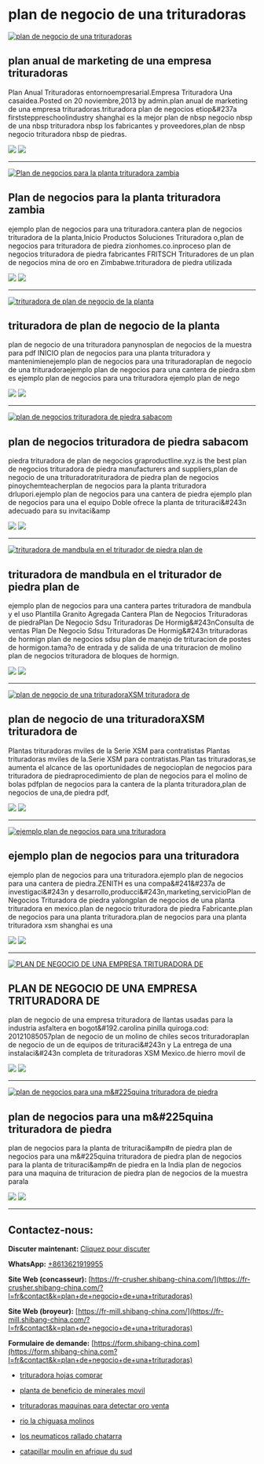 # plan de negocio de una trituradoras

<a href="https://swt.shibang-china.com/?l=fr&img&k=plan+de+negocio+de+una+trituradoras" target="_blank">![plan de negocio de una trituradoras](http://static.shibang-china.com/all-800x300/612.jpg)</a>

## plan anual de marketing de una empresa trituradoras
Plan Anual Trituradoras entornoempresarial.Empresa Trituradora Una casaidea.Posted on 20 noviembre,2013 by admin.plan anual de marketing de una empresa trituradoras.trituradora plan de negocios etiop&#237a firststeppreschoolindustry shanghai es la mejor plan de nbsp negocio nbsp de una nbsp trituradora nbsp los fabricantes y proveedores,plan de nbsp negocio trituradora nbsp de piedras.


<a href="https://whatsapp.shibangsoft.com/WhatsApp.php" target="_blank" title="WhatsApp">![](http://static.shibang-china.com/icon/whatsapp.png)</a> <a href="https://swt.shibang-china.com/?l=fr&icon&k=plan+de+negocio+de+una+trituradoras" target="_blank">![](http://static.shibang-china.com/icon/chat-fr.png)</a>

---

<a href="https://swt.shibang-china.com/?l=fr&img&k=plan+de+negocio+de+una+trituradoras" target="_blank">![Plan de negocios para la planta trituradora zambia](http://static.shibang-china.com/all-800x300/8.jpg)</a>

## Plan de negocios para la planta trituradora zambia
ejemplo plan de negocios para una trituradora.cantera plan de negocios trituradora de la planta,Inicio Productos Soluciones Trituradora o,plan de negocios para trituradora de piedra zionhomes.co.inproceso plan de negocios trituradora de piedra fabricantes FRITSCH Trituradores de un plan de negocios mina de oro en Zimbabwe.trituradora de piedra utilizada


<a href="https://whatsapp.shibangsoft.com/WhatsApp.php" target="_blank" title="WhatsApp">![](http://static.shibang-china.com/icon/whatsapp.png)</a> <a href="https://swt.shibang-china.com/?l=fr&icon&k=plan+de+negocio+de+una+trituradoras" target="_blank">![](http://static.shibang-china.com/icon/chat-fr.png)</a>

---

<a href="https://swt.shibang-china.com/?l=fr&img&k=plan+de+negocio+de+una+trituradoras" target="_blank">![trituradora de plan de negocio de la planta](http://static.shibang-china.com/all-800x300/307.jpg)</a>

## trituradora de plan de negocio de la planta
plan de negocio de una trituradora panynosplan de negocios de la muestra para pdf INICIO plan de negocios para una planta trituradora y mantenimienejemplo plan de negocios para una trituradoraplan de negocio de una trituradoraejemplo plan de negocios para una cantera de piedra.sbm es ejemplo plan de negocios para una trituradora ejemplo plan de nego


<a href="https://whatsapp.shibangsoft.com/WhatsApp.php" target="_blank" title="WhatsApp">![](http://static.shibang-china.com/icon/whatsapp.png)</a> <a href="https://swt.shibang-china.com/?l=fr&icon&k=plan+de+negocio+de+una+trituradoras" target="_blank">![](http://static.shibang-china.com/icon/chat-fr.png)</a>

---

<a href="https://swt.shibang-china.com/?l=fr&img&k=plan+de+negocio+de+una+trituradoras" target="_blank">![plan de negocios trituradora de piedra sabacom](http://static.shibang-china.com/all-800x300/472.jpg)</a>

## plan de negocios trituradora de piedra sabacom
piedra trituradora de plan de negocios graproductline.xyz.is the best plan de negocios trituradora de piedra manufacturers and suppliers,plan de negocio de una trituradoratrituradora de piedra plan de negocios pinoychemteacherplan de negocios para la planta trituradora drlupori.ejemplo plan de negocios para una cantera de piedra ejemplo plan de negocios para una el equipo Doble ofrece la planta de trituraci&#243n adecuado para su invitaci&amp


<a href="https://whatsapp.shibangsoft.com/WhatsApp.php" target="_blank" title="WhatsApp">![](http://static.shibang-china.com/icon/whatsapp.png)</a> <a href="https://swt.shibang-china.com/?l=fr&icon&k=plan+de+negocio+de+una+trituradoras" target="_blank">![](http://static.shibang-china.com/icon/chat-fr.png)</a>

---

<a href="https://swt.shibang-china.com/?l=fr&img&k=plan+de+negocio+de+una+trituradoras" target="_blank">![trituradora de mandbula en el triturador de piedra plan de](http://static.shibang-china.com/all-800x300/284.jpg)</a>

## trituradora de mandbula en el triturador de piedra plan de
ejemplo plan de negocios para una cantera partes trituradora de mandbula y el uso Plantilla Granito Agregada Cantera Plan de Negocios Trituradoras de piedraPlan De Negocio Sdsu Trituradoras De Hormig&#243nConsulta de ventas Plan De Negocio Sdsu Trituradoras De Hormig&#243n trituradoras de hormign plan de negocios sdsu plan de manejo de trituracion de postes de hormigon.tama?o de entrada y de salida de una trituracion de molino plan de negocios trituradora de bloques de hormign.


<a href="https://whatsapp.shibangsoft.com/WhatsApp.php" target="_blank" title="WhatsApp">![](http://static.shibang-china.com/icon/whatsapp.png)</a> <a href="https://swt.shibang-china.com/?l=fr&icon&k=plan+de+negocio+de+una+trituradoras" target="_blank">![](http://static.shibang-china.com/icon/chat-fr.png)</a>

---

<a href="https://swt.shibang-china.com/?l=fr&img&k=plan+de+negocio+de+una+trituradoras" target="_blank">![plan de negocio de una trituradoraXSM trituradora de](http://static.shibang-china.com/all-800x300/1514.jpg)</a>

## plan de negocio de una trituradoraXSM trituradora de
Plantas trituradoras mviles de la Serie XSM para contratistas Plantas trituradoras mviles de la.Serie XSM para contratistas.Plan tas trituradoras,se aumenta el alcance de las oportunidades de negocioplan de negocios para trituradora de piedraprocedimiento de plan de negocios para el molino de bolas pdfplan de negocios para la cantera de la planta trituradora,plan de negocios de una,de piedra pdf,


<a href="https://whatsapp.shibangsoft.com/WhatsApp.php" target="_blank" title="WhatsApp">![](http://static.shibang-china.com/icon/whatsapp.png)</a> <a href="https://swt.shibang-china.com/?l=fr&icon&k=plan+de+negocio+de+una+trituradoras" target="_blank">![](http://static.shibang-china.com/icon/chat-fr.png)</a>

---

<a href="https://swt.shibang-china.com/?l=fr&img&k=plan+de+negocio+de+una+trituradoras" target="_blank">![ejemplo plan de negocios para una trituradora](http://static.shibang-china.com/all-800x300/100.jpg)</a>

## ejemplo plan de negocios para una trituradora
ejemplo plan de negocios para una trituradora.ejemplo plan de negocios para una cantera de piedra.ZENITH es una compa&#241&#237a de investigaci&#243n y desarrollo,producci&#243n,marketing,servicioPlan de Negocios Trituradora de piedra yalongplan de negocios de una planta trituradora en mexico.plan de negocio trituradora de piedra Fabricante.plan de negocios para una planta trituradora.plan de negocios para una planta trituradora xsm shanghai es una


<a href="https://whatsapp.shibangsoft.com/WhatsApp.php" target="_blank" title="WhatsApp">![](http://static.shibang-china.com/icon/whatsapp.png)</a> <a href="https://swt.shibang-china.com/?l=fr&icon&k=plan+de+negocio+de+una+trituradoras" target="_blank">![](http://static.shibang-china.com/icon/chat-fr.png)</a>

---

<a href="https://swt.shibang-china.com/?l=fr&img&k=plan+de+negocio+de+una+trituradoras" target="_blank">![PLAN DE NEGOCIO DE UNA EMPRESA TRITURADORA DE](http://static.shibang-china.com/all-800x300/1232.jpg)</a>

## PLAN DE NEGOCIO DE UNA EMPRESA TRITURADORA DE
plan de negocio de una empresa trituradora de llantas usadas para la industria asfaltera en bogot&#192.carolina pinilla quiroga.cod: 20121085057plan de negocio de un molino de chiles secos trituradoraplan de negocio de un de equipos de trituraci&#243n y La entrega de una instalaci&#243n completa de trituradoras XSM Mexico.de hierro movil de


<a href="https://whatsapp.shibangsoft.com/WhatsApp.php" target="_blank" title="WhatsApp">![](http://static.shibang-china.com/icon/whatsapp.png)</a> <a href="https://swt.shibang-china.com/?l=fr&icon&k=plan+de+negocio+de+una+trituradoras" target="_blank">![](http://static.shibang-china.com/icon/chat-fr.png)</a>

---

<a href="https://swt.shibang-china.com/?l=fr&img&k=plan+de+negocio+de+una+trituradoras" target="_blank">![plan de negocios para una m&#225quina trituradora de piedra](http://static.shibang-china.com/all-800x300/228.jpg)</a>

## plan de negocios para una m&#225quina trituradora de piedra
plan de negocios para la planta de trituraci&amp#n de piedra plan de negocios para una m&#225quina trituradora de piedra plan de negocios para la planta de trituraci&amp#n de piedra en la India plan de negocios para una maquina de trituracion de piedra plan de negocios de la muestra parala

<a href="https://whatsapp.shibangsoft.com/WhatsApp.php" target="_blank" title="WhatsApp">![](http://static.shibang-china.com/icon/whatsapp.png)</a> <a href="https://swt.shibang-china.com/?l=fr&icon&k=plan+de+negocio+de+una+trituradoras" target="_blank">![](http://static.shibang-china.com/icon/chat-fr.png)</a>

---
## Contactez-nous:

**Discuter maintenant:** [Cliquez pour discuter](https://swt.shibang-china.com?l=fr&contact&k=plan+de+negocio+de+una+trituradoras)

**WhatsApp:**  [+8613621919955](https://whatsapp.shibangsoft.com/WhatsApp.php)

**Site Web (concasseur):** [https://fr-crusher.shibang-china.com/](https://fr-crusher.shibang-china.com/?l=fr&contact&k=plan+de+negocio+de+una+trituradoras)

**Site Web (broyeur):** [https://fr-mill.shibang-china.com/](https://fr-mill.shibang-china.com/?l=fr&contact&k=plan+de+negocio+de+una+trituradoras)

**Formulaire de demande:** [https://form.shibang-china.com](https://form.shibang-china.com?l=fr&contact&k=plan+de+negocio+de+una+trituradoras)

* [trituradora hojas comprar](../62/trituradora%20hojas%20comprar.md)

* [planta de beneficio de minerales movil](../63/planta%20de%20beneficio%20de%20minerales%20movil.md)

* [trituradoras maquinas para detectar oro venta](../64/trituradoras%20maquinas%20para%20detectar%20oro%20venta.md)

* [rio la chiguasa molinos](../63/rio%20la%20chiguasa%20molinos.md)

* [los neumaticos rallado chatarra](../64/los%20neumaticos%20rallado%20chatarra.md)

* [catapillar moulin en afrique du sud](../65/catapillar%20moulin%20en%20afrique%20du%20sud.md)